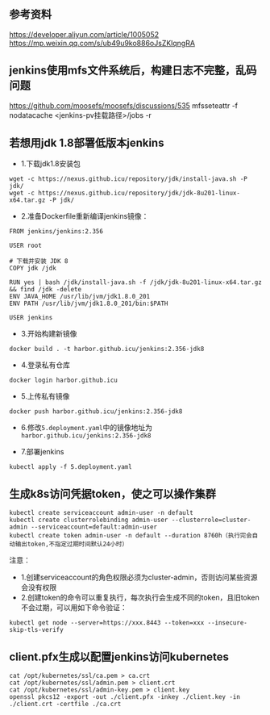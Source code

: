 ## 参考资料
https://developer.aliyun.com/article/1005052
https://mp.weixin.qq.com/s/ub49u9ko886oJsZKlqngRA

## jenkins使用mfs文件系统后，构建日志不完整，乱码问题
https://github.com/moosefs/moosefs/discussions/535
mfsseteattr -f nodatacache <jenkins-pv挂载路径>/jobs -r

## 若想用jdk 1.8部署低版本jenkins
- 1.下载jdk1.8安装包
```
wget -c https://nexus.github.icu/repository/jdk/install-java.sh -P jdk/
wget -c https://nexus.github.icu/repository/jdk/jdk-8u201-linux-x64.tar.gz -P jdk/
```

- 2.准备Dockerfile重新编译jenkins镜像：
```
FROM jenkins/jenkins:2.356

USER root

# 下载并安装 JDK 8
COPY jdk /jdk

RUN yes | bash /jdk/install-java.sh -f /jdk/jdk-8u201-linux-x64.tar.gz && find /jdk -delete
ENV JAVA_HOME /usr/lib/jvm/jdk1.8.0_201
ENV PATH /usr/lib/jvm/jdk1.8.0_201/bin:$PATH

USER jenkins
```

- 3.开始构建新镜像
```
docker build . -t harbor.github.icu/jenkins:2.356-jdk8
```

- 4.登录私有仓库
```
docker login harbor.github.icu
```

- 5.上传私有镜像
```
docker push harbor.github.icu/jenkins:2.356-jdk8
```

- 6.修改`5.deployment.yaml`中的镜像地址为`harbor.github.icu/jenkins:2.356-jdk8`

- 7.部署jenkins
```
kubectl apply -f 5.deployment.yaml
```

## 生成k8s访问凭据token，使之可以操作集群
```
kubectl create serviceaccount admin-user -n default
kubectl create clusterrolebinding admin-user --clusterrole=cluster-admin --serviceaccount=default:admin-user
kubectl create token admin-user -n default --duration 8760h（执行完会自动输出token,不指定过期时间默认24小时）
```

注意：
- 1.创建serviceaccount的角色权限必须为cluster-admin，否则访问某些资源会没有权限
- 2.创建token的命令可以重复执行，每次执行会生成不同的token，且旧token不会过期，可以用如下命令验证：
```
kubectl get node --server=https://xxx.8443 --token=xxx --insecure-skip-tls-verify
```

## client.pfx生成以配置jenkins访问kubernetes
```
cat /opt/kubernetes/ssl/ca.pem > ca.crt
cat /opt/kubernetes/ssl/admin.pem > client.crt
cat /opt/kubernetes/ssl/admin-key.pem > client.key
openssl pkcs12 -export -out ./client.pfx -inkey ./client.key -in ./client.crt -certfile ./ca.crt
```
